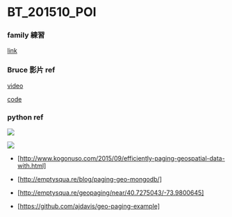 # BT_201510_POI

### family 練習

[link](http://www.family.com.tw/marketing/inquiry.aspx)

### Bruce 影片 ref

[video](https://t.co/mPEncnNPvI)

[code](https://gist.github.com/xianlin/54dd0495494c6d28731a)


### python ref

![](http://webcodegeeks.javacodegeeks.netdna-cdn.com/wp-content/uploads/2014/11/sidewalk-cafes-table.jpg)

![](http://webcodegeeks.javacodegeeks.netdna-cdn.com/wp-content/uploads/2014/11/sidewalk-cafes-screenshot.jpg)

* [http://www.kogonuso.com/2015/09/efficiently-paging-geospatial-data-with.html]

* [http://emptysqua.re/blog/paging-geo-mongodb/]

* [http://emptysqua.re/geopaging/near/40.7275043/-73.9800645]

* [https://github.com/ajdavis/geo-paging-example]
